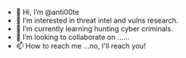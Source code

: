- 👋 Hi, I’m @anti00te
- 👀 I’m interested in threat intel and vulns research.
- 🌱 I’m currently learning hunting cyber criminals.
- 💞️ I’m looking to collaborate on ......
- 📫 How to reach me ...no, I'll reach you!

<!---
anti00te/anti00te is a ✨ special ✨ repository because its `README.md` (this file) appears on your GitHub profile.
You can click the Preview link to take a look at your changes.
--->
